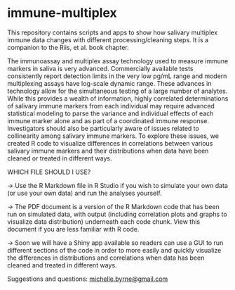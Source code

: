 # immune-multiplex
This repository contains scripts and apps to show how salivary multiplex immune data changes with different processing/cleaning steps. It is a companion to the Riis, et al. book chapter.

The immunoassay and multiplex assay technology used to measure immune markers in saliva is very advanced. Commercially available tests consistently report detection limits in the very low pg/mL range and modern multiplexing assays have log-scale dynamic range. These advances in technology allow for the simultaneous testing of a large number of analytes. While this provides a wealth of information, highly correlated determinations of salivary immune markers from each individual may require advanced statistical modeling to parse the variance and individual effects of each immune marker alone and as part of a coordinated immune response. Investigators should also be particularly aware of issues related to collinearity among salivary immune markers. To explore these issues, we created R code to visualize differences in correlations between various salivary immune markers and their distributions when data have been cleaned or treated in different ways.

WHICH FILE SHOULD I USE?

-> Use the R Markdown file in R Studio if you wish to simulate your own data (or use your own data) and run the analyses yourself.

-> The PDF document is a version of the R Markdown code that has been run on simulated data, with output (including correlation plots and graphs to visualize data distribution) underneath each code chunk. View this document if you are less familiar with R code.

-> Soon we will have a Shiny app available so readers can use a GUI to run different sections of the code in order to more easily and quickly visualize the differences in distributions and correlations when data has been cleaned and treated in different ways.

Suggestions and questions: michelle.byrne@gmail.com
